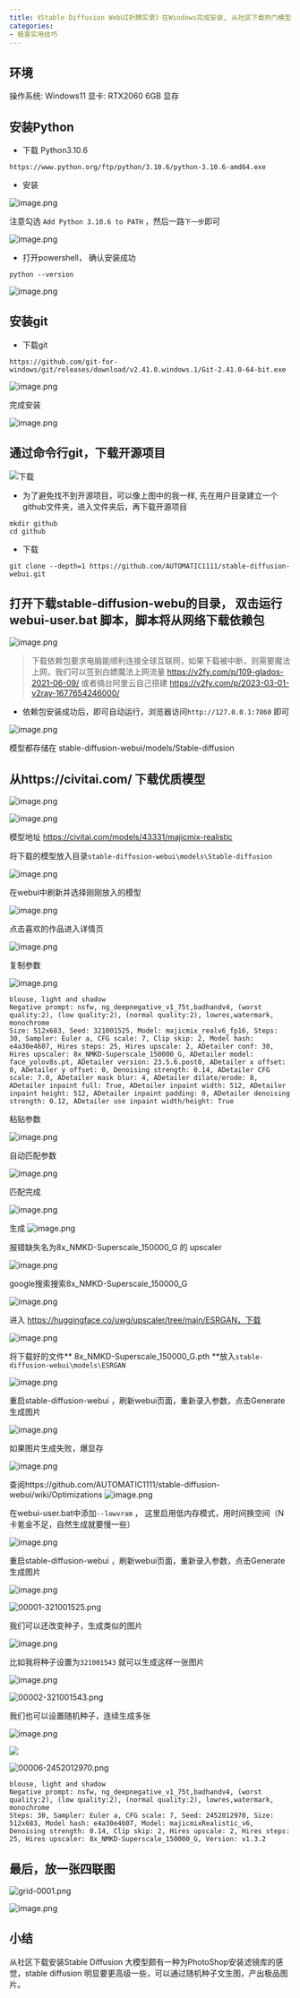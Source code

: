 ```yaml
---
title: 《Stable Diffusion WebUI折腾实录》在Windows完成安装, 从社区下载热门模型，批量生成小姐姐图片
categories:
- 极客实用技巧
---
```




## 环境

操作系统: Windows11
显卡: RTX2060 6GB 显存 

## 安装Python

- 下载 Python3.10.6 

```
https://www.python.org/ftp/python/3.10.6/python-3.10.6-amd64.exe
```

- 安装

![image.png](https://cdn.fangyuanxiaozhan.com/assets/1687246989298NHXWmS3A.png)

注意勾选 `Add Python 3.10.6 to PATH` ，然后一路`下一步`即可

![image.png](https://cdn.fangyuanxiaozhan.com/assets/1687247006202tPhfBEPz.png)


- 打开powershell， 确认安装成功

```
python --version
```


![image.png](https://cdn.fangyuanxiaozhan.com/assets/1687247008496E5BNBmhi.png)


## 安装git

- 下载git

```
https://github.com/git-for-windows/git/releases/download/v2.41.0.windows.1/Git-2.41.0-64-bit.exe
```

![image.png](https://cdn.fangyuanxiaozhan.com/assets/1687247022827NnrKDKhC.png)


完成安装

![image.png](https://cdn.fangyuanxiaozhan.com/assets/1687247032854GX58At8a.png)



## 通过命令行git，下载开源项目


![下载](https://cdn.fangyuanxiaozhan.com/assets/1687247047762Jj4xpFfW.png)

- 为了避免找不到开源项目，可以像上图中的我一样, 先在用户目录建立一个github文件夹，进入文件夹后，再下载开源项目
```
mkdir github
cd github
```

- 下载

```
git clone --depth=1 https://github.com/AUTOMATIC1111/stable-diffusion-webui.git
```

## 打开下载stable-diffusion-webu的目录， 双击运行webui-user.bat 脚本，脚本将从网络下载依赖包


![image.png](https://cdn.fangyuanxiaozhan.com/assets/1687247051104wHDhWBrN.png)

> 下载依赖包要求电脑能顺利连接全球互联网，如果下载被中断，则需要魔法上网，我们可以签到白嫖魔法上网流量 https://v2fy.com/p/109-glados-2021-06-09/ 或者搞台阿里云自己搭建 https://v2fy.com/p/2023-03-01-v2ray-1677654246000/   

- 依赖包安装成功后，即可自动运行，浏览器访问`http://127.0.0.1:7860` 即可

![image.png](https://cdn.fangyuanxiaozhan.com/assets/1687247062144Kcj1i2ze.png)

模型都存储在 stable-diffusion-webui/models/Stable-diffusion

## 从https://civitai.com/ 下载优质模型

![image.png](https://cdn.fangyuanxiaozhan.com/assets/1687247101445Cc5WiZsZ.png)

![image.png](https://cdn.fangyuanxiaozhan.com/assets/1687247111581xRfJrdTD.png)

模型地址 https://civitai.com/models/43331/majicmix-realistic

将下载的模型放入目录`stable-diffusion-webui\models\Stable-diffusion`

![image.png](https://cdn.fangyuanxiaozhan.com/assets/1687247114379Ghx8dizY.png)

在webui中刷新并选择刚刚放入的模型

![image.png](https://cdn.fangyuanxiaozhan.com/assets/16872471175992ZJ8aJ5R.png)

点击喜欢的作品进入详情页

![image.png](https://cdn.fangyuanxiaozhan.com/assets/1687247131144KjhpcHXa.png)

复制参数

![image.png](https://cdn.fangyuanxiaozhan.com/assets/1687247142982tiY5Feb2.png)

```
blouse, light and shadow
Negative prompt: nsfw, ng_deepnegative_v1_75t,badhandv4, (worst quality:2), (low quality:2), (normal quality:2), lowres,watermark, monochrome
Size: 512x683, Seed: 321001525, Model: majicmix_realv6_fp16, Steps: 30, Sampler: Euler a, CFG scale: 7, Clip skip: 2, Model hash: e4a30e4607, Hires steps: 25, Hires upscale: 2, ADetailer conf: 30, Hires upscaler: 8x_NMKD-Superscale_150000_G, ADetailer model: face_yolov8s.pt, ADetailer version: 23.5.6.post0, ADetailer x offset: 0, ADetailer y offset: 0, Denoising strength: 0.14, ADetailer CFG scale: 7.0, ADetailer mask blur: 4, ADetailer dilate/erode: 8, ADetailer inpaint full: True, ADetailer inpaint width: 512, ADetailer inpaint height: 512, ADetailer inpaint padding: 0, ADetailer denoising strength: 0.12, ADetailer use inpaint width/height: True
```

粘贴参数

![image.png](https://cdn.fangyuanxiaozhan.com/assets/1687247149558yzEjeA0J.png)

自动匹配参数

![image.png](https://cdn.fangyuanxiaozhan.com/assets/16872471553966Xh4ewpk.png)

匹配完成

![image.png](https://cdn.fangyuanxiaozhan.com/assets/16872471611185PnTjdTc.png)

生成
![image.png](https://cdn.fangyuanxiaozhan.com/assets/168724716700403pEM40W.png)

报错缺失名为8x_NMKD-Superscale_150000_G 的 upscaler 

![image.png](https://cdn.fangyuanxiaozhan.com/assets/1687247184548kdzkjXDE.png)

google搜索搜索8x_NMKD-Superscale_150000_G

![image.png](https://cdn.fangyuanxiaozhan.com/assets/1687247187760RSJ7BTTs.png)


进入 https://huggingface.co/uwg/upscaler/tree/main/ESRGAN，下载


![image.png](https://cdn.fangyuanxiaozhan.com/assets/16872471957031xk1XHWd.png)


将下载好的文件** 8x_NMKD-Superscale_150000_G.pth
**放入`stable-diffusion-webui\models\ESRGAN`


![image.png](https://cdn.fangyuanxiaozhan.com/assets/1687247197616CcMWtkFY.png)

重启stable-diffusion-webui ，刷新webui页面，重新录入参数，点击Generate生成图片

![image.png](https://cdn.fangyuanxiaozhan.com/assets/168724720263455SYeSQd.png)


如果图片生成失败，爆显存

![image.png](https://cdn.fangyuanxiaozhan.com/assets/1687247211321GAJ4GQhB.png)

查阅https://github.com/AUTOMATIC1111/stable-diffusion-webui/wiki/Optimizations
![image.png](https://cdn.fangyuanxiaozhan.com/assets/16872472149278TjKR4iT.png)

在webui-user.bat中添加`--lowvram` ， 这里启用低内存模式，用时间换空间（N卡氪金不足，自然生成就要慢一些）

![image.png](https://cdn.fangyuanxiaozhan.com/assets/1687247217434SWHaW4ky.png)

重启stable-diffusion-webui ，刷新webui页面，重新录入参数，点击Generate生成图片

![image.png](https://cdn.fangyuanxiaozhan.com/assets/1687247229473PJHz3p5i.png)

![00001-321001525.png](https://cdn.fangyuanxiaozhan.com/assets/1687247298719XSyFExSk.png)

我们可以还改变种子，生成类似的图片

![image.png](https://cdn.fangyuanxiaozhan.com/assets/1687247313369A5aBaC1n.png)


比如我将种子设置为`321001543` 就可以生成这样一张图片

![image.png](https://cdn.fangyuanxiaozhan.com/assets/1687247326093MCbhDi7H.png)

![00002-321001543.png](https://cdn.fangyuanxiaozhan.com/assets/1687247388487cFk1DHFT.png)


我们也可以设置随机种子，连续生成多张

![image.png](https://cdn.fangyuanxiaozhan.com/assets/1687247401002202Z1MwD.png)


![](https://cdn.fangyuanxiaozhan.com/assets/16872474121050b11BCcN.png)


![00006-2452012970.png](https://cdn.fangyuanxiaozhan.com/assets/168724742860125jMFCD6.png)


```
blouse, light and shadow
Negative prompt: nsfw, ng_deepnegative_v1_75t,badhandv4, (worst quality:2), (low quality:2), (normal quality:2), lowres,watermark, monochrome
Steps: 30, Sampler: Euler a, CFG scale: 7, Seed: 2452012970, Size: 512x683, Model hash: e4a30e4607, Model: majicmixRealistic_v6, Denoising strength: 0.14, Clip skip: 2, Hires upscale: 2, Hires steps: 25, Hires upscaler: 8x_NMKD-Superscale_150000_G, Version: v1.3.2
```

## 最后，放一张四联图

![grid-0001.png](https://cdn.fangyuanxiaozhan.com/assets/168724752602640mBxx88.png)

![image.png](https://cdn.fangyuanxiaozhan.com/assets/1687247533887Kk3Z4hMt.png)


## 小结

从社区下载安装Stable Diffusion 大模型颇有一种为PhotoShop安装滤镜库的感觉，stable diffusion 明显要更高级一些，可以通过随机种子文生图，产出极品图片。





